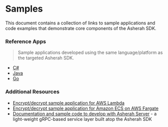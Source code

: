 # Samples

This document contains a collection of links to sample applications and code examples that demonstrate core components
of the Asherah SDK.

### Reference Apps
>Sample applications developed using the same language/platform as the targeted Asherah SDK.
  * [C#](/samples/csharp/ReferenceApp)
  * [Java](/samples/java/reference-app)
  * [Go](/samples/go/referenceapp)

### Additional Resources

  * [Encrypt/decrypt sample application for AWS Lambda](/samples/go/aws/lambda)
  * [Encrypt/decrypt sample application for Amazon ECS on AWS Fargate](/samples/csharp/aws/ecs)
  * [Documentation and sample code to develop with Asherah Server](/server) - a light-weight gRPC-based
    service layer built atop the Asherah SDK

